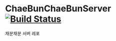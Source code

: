 # ChaeBunChaeBunServer [![Build Status](https://travis-ci.com/Team-SoGyeong/ChaeBunChaeBunServer.svg?branch=master)](https://travis-ci.com/Team-SoGyeong/ChaeBunChaeBunServer)
채분채분 서버 레포
